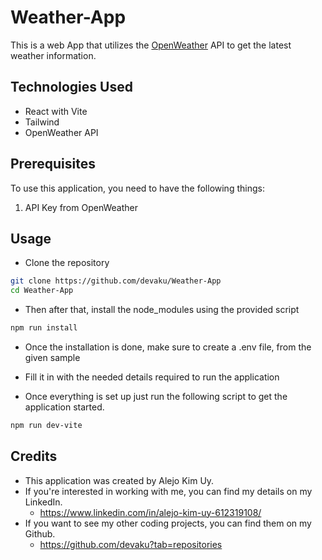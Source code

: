 # Weather-App

This is a web App that utilizes the [OpenWeather](https://openweathermap.org/) API to get the latest weather information.

## Technologies Used

- React with Vite
- Tailwind
- OpenWeather API

## Prerequisites

To use this application, you need to have the following things:

1. API Key from OpenWeather

## Usage

-   Clone the repository

```bash
git clone https://github.com/devaku/Weather-App
cd Weather-App
```

-   Then after that, install the node_modules using the provided script

```bash
npm run install
```

-   Once the installation is done, make sure to create a .env file, from the given sample

-   Fill it in with the needed details required to run the application

-   Once everything is set up just run the following script to get the application started.

```bash
npm run dev-vite
```

## Credits

-   This application was created by Alejo Kim Uy.
-   If you're interested in working with me, you can find my details on my LinkedIn.
    -   https://www.linkedin.com/in/alejo-kim-uy-612319108/
-   If you want to see my other coding projects, you can find them on my Github.
    -   https://github.com/devaku?tab=repositories
